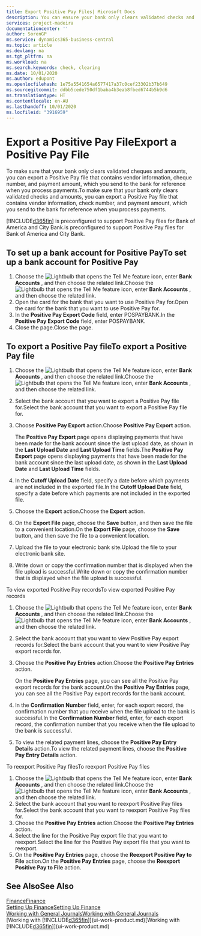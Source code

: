 ```yaml
---
title: Export Positive Pay Files| Microsoft Docs
description: You can ensure your bank only clears validated checks and amounts by exporting a Positive Pay file that contains vendor and payment information.
services: project-madeira
documentationcenter: ''
author: SorenGP
ms.service: dynamics365-business-central
ms.topic: article
ms.devlang: na
ms.tgt_pltfrm: na
ms.workload: na
ms.search.keywords: check, clearing
ms.date: 10/01/2020
ms.author: edupont
ms.openlocfilehash: 1e75a5541654a6577417a37c0cef23302b37b649
ms.sourcegitcommit: ddbb5cede750df1baba4b3eab8fbed6744b5b9d6
ms.translationtype: HT
ms.contentlocale: en-AU
ms.lasthandoff: 10/01/2020
ms.locfileid: "3916959"
---
```

# <a name="export-a-positive-pay-file"></a><span data-ttu-id="b33fa-103">Export a Positive Pay File</span><span class="sxs-lookup"><span data-stu-id="b33fa-103">Export a Positive Pay File</span></span>
<span data-ttu-id="b33fa-104">To make sure that your bank only clears validated cheques and amounts, you can export a Positive Pay file that contains vendor information, cheque number, and payment amount, which you send to the bank for reference when you process payments.</span><span class="sxs-lookup"><span data-stu-id="b33fa-104">To make sure that your bank only clears validated checks and amounts, you can export a Positive Pay file that contains vendor information, check number, and payment amount, which you send to the bank for reference when you process payments.</span></span>

[!INCLUDE[d365fin](includes/d365fin_md.md)] <span data-ttu-id="b33fa-105">is preconfigured to support Positive Pay files for Bank of America and City Bank.</span><span class="sxs-lookup"><span data-stu-id="b33fa-105">is preconfigured to support Positive Pay files for Bank of America and City Bank.</span></span>

## <a name="to-set-up-a-bank-account-for-positive-pay"></a><span data-ttu-id="b33fa-106">To set up a bank account for Positive Pay</span><span class="sxs-lookup"><span data-stu-id="b33fa-106">To set up a bank account for Positive Pay</span></span>
1. <span data-ttu-id="b33fa-107">Choose the ![Lightbulb that opens the Tell Me feature](media/ui-search/search_small.png "Tell me what you want to do") icon, enter **Bank Accounts** , and then choose the related link.</span><span class="sxs-lookup"><span data-stu-id="b33fa-107">Choose the ![Lightbulb that opens the Tell Me feature](media/ui-search/search_small.png "Tell me what you want to do") icon, enter **Bank Accounts** , and then choose the related link.</span></span>
2. <span data-ttu-id="b33fa-108">Open the card for the bank that you want to use Positive Pay for.</span><span class="sxs-lookup"><span data-stu-id="b33fa-108">Open the card for the bank that you want to use Positive Pay for.</span></span>
3. <span data-ttu-id="b33fa-109">In the **Positive Pay Export Code** field, enter POSPAYBANK.</span><span class="sxs-lookup"><span data-stu-id="b33fa-109">In the **Positive Pay Export Code** field, enter POSPAYBANK.</span></span>
4. <span data-ttu-id="b33fa-110">Close the page.</span><span class="sxs-lookup"><span data-stu-id="b33fa-110">Close the page.</span></span>

## <a name="to-export-a-positive-pay-file"></a><span data-ttu-id="b33fa-111">To export a Positive Pay file</span><span class="sxs-lookup"><span data-stu-id="b33fa-111">To export a Positive Pay file</span></span>
1. <span data-ttu-id="b33fa-112">Choose the ![Lightbulb that opens the Tell Me feature](media/ui-search/search_small.png "Tell me what you want to do") icon, enter **Bank Accounts** , and then choose the related link.</span><span class="sxs-lookup"><span data-stu-id="b33fa-112">Choose the ![Lightbulb that opens the Tell Me feature](media/ui-search/search_small.png "Tell me what you want to do") icon, enter **Bank Accounts** , and then choose the related link.</span></span>
2. <span data-ttu-id="b33fa-113">Select the bank account that you want to export a Positive Pay file for.</span><span class="sxs-lookup"><span data-stu-id="b33fa-113">Select the bank account that you want to export a Positive Pay file for.</span></span>
3. <span data-ttu-id="b33fa-114">Choose **Positive Pay Export** action.</span><span class="sxs-lookup"><span data-stu-id="b33fa-114">Choose **Positive Pay Export** action.</span></span>

    <span data-ttu-id="b33fa-115">The **Positive Pay Export** page opens displaying payments that have been made for the bank account since the last upload date, as shown in the **Last Upload Date** and **Last Upload Time** fields.</span><span class="sxs-lookup"><span data-stu-id="b33fa-115">The **Positive Pay Export** page opens displaying payments that have been made for the bank account since the last upload date, as shown in the **Last Upload Date** and **Last Upload Time** fields.</span></span>
4. <span data-ttu-id="b33fa-116">In the **Cutoff Upload Date** field, specify a date before which payments are not included in the exported file.</span><span class="sxs-lookup"><span data-stu-id="b33fa-116">In the **Cutoff Upload Date** field, specify a date before which payments are not included in the exported file.</span></span>
5. <span data-ttu-id="b33fa-117">Choose the **Export** action.</span><span class="sxs-lookup"><span data-stu-id="b33fa-117">Choose the **Export** action.</span></span>
6. <span data-ttu-id="b33fa-118">On the **Export File** page, choose the **Save** button, and then save the file to a convenient location.</span><span class="sxs-lookup"><span data-stu-id="b33fa-118">On the **Export File** page, choose the **Save** button, and then save the file to a convenient location.</span></span>
7. <span data-ttu-id="b33fa-119">Upload the file to your electronic bank site.</span><span class="sxs-lookup"><span data-stu-id="b33fa-119">Upload the file to your electronic bank site.</span></span>
8. <span data-ttu-id="b33fa-120">Write down or copy the confirmation number that is displayed when the file upload is successful.</span><span class="sxs-lookup"><span data-stu-id="b33fa-120">Write down or copy the confirmation number that is displayed when the file upload is successful.</span></span>

<span data-ttu-id="b33fa-121">To view exported Positive Pay records</span><span class="sxs-lookup"><span data-stu-id="b33fa-121">To view exported Positive Pay records</span></span>

1. <span data-ttu-id="b33fa-122">Choose the ![Lightbulb that opens the Tell Me feature](media/ui-search/search_small.png "Tell me what you want to do") icon, enter **Bank Accounts** , and then choose the related link.</span><span class="sxs-lookup"><span data-stu-id="b33fa-122">Choose the ![Lightbulb that opens the Tell Me feature](media/ui-search/search_small.png "Tell me what you want to do") icon, enter **Bank Accounts** , and then choose the related link.</span></span>
2. <span data-ttu-id="b33fa-123">Select the bank account that you want to view Positive Pay export records for.</span><span class="sxs-lookup"><span data-stu-id="b33fa-123">Select the bank account that you want to view Positive Pay export records for.</span></span>
3. <span data-ttu-id="b33fa-124">Choose the **Positive Pay Entries** action.</span><span class="sxs-lookup"><span data-stu-id="b33fa-124">Choose the **Positive Pay Entries** action.</span></span>

    <span data-ttu-id="b33fa-125">On the **Positive Pay Entries** page, you can see all the Positive Pay export records for the bank account.</span><span class="sxs-lookup"><span data-stu-id="b33fa-125">On the **Positive Pay Entries** page, you can see all the Positive Pay export records for the bank account.</span></span>
4. <span data-ttu-id="b33fa-126">In the **Confirmation Number** field, enter, for each export record, the confirmation number that you receive when the file upload to the bank is successful.</span><span class="sxs-lookup"><span data-stu-id="b33fa-126">In the **Confirmation Number** field, enter, for each export record, the confirmation number that you receive when the file upload to the bank is successful.</span></span>
5. <span data-ttu-id="b33fa-127">To view the related payment lines, choose the **Positive Pay Entry Details** action.</span><span class="sxs-lookup"><span data-stu-id="b33fa-127">To view the related payment lines, choose the **Positive Pay Entry Details** action.</span></span>

<span data-ttu-id="b33fa-128">To reexport Positive Pay files</span><span class="sxs-lookup"><span data-stu-id="b33fa-128">To reexport Positive Pay files</span></span>

1. <span data-ttu-id="b33fa-129">Choose the ![Lightbulb that opens the Tell Me feature](media/ui-search/search_small.png "Tell me what you want to do") icon, enter **Bank Accounts** , and then choose the related link.</span><span class="sxs-lookup"><span data-stu-id="b33fa-129">Choose the ![Lightbulb that opens the Tell Me feature](media/ui-search/search_small.png "Tell me what you want to do") icon, enter **Bank Accounts** , and then choose the related link.</span></span>
2. <span data-ttu-id="b33fa-130">Select the bank account that you want to reexport Positive Pay files for.</span><span class="sxs-lookup"><span data-stu-id="b33fa-130">Select the bank account that you want to reexport Positive Pay files for.</span></span>
3. <span data-ttu-id="b33fa-131">Choose the **Positive Pay Entries** action.</span><span class="sxs-lookup"><span data-stu-id="b33fa-131">Choose the **Positive Pay Entries** action.</span></span>
4. <span data-ttu-id="b33fa-132">Select the line for the Positive Pay export file that you want to reexport.</span><span class="sxs-lookup"><span data-stu-id="b33fa-132">Select the line for the Positive Pay export file that you want to reexport.</span></span>
5. <span data-ttu-id="b33fa-133">On the **Positive Pay Entries** page, choose the **Reexport Positive Pay to File** action.</span><span class="sxs-lookup"><span data-stu-id="b33fa-133">On the **Positive Pay Entries** page, choose the **Reexport Positive Pay to File** action.</span></span>

## <a name="see-also"></a><span data-ttu-id="b33fa-134">See Also</span><span class="sxs-lookup"><span data-stu-id="b33fa-134">See Also</span></span>
[<span data-ttu-id="b33fa-135">Finance</span><span class="sxs-lookup"><span data-stu-id="b33fa-135">Finance</span></span>](finance.md)  
[<span data-ttu-id="b33fa-136">Setting Up Finance</span><span class="sxs-lookup"><span data-stu-id="b33fa-136">Setting Up Finance</span></span>](finance-setup-finance.md)  
[<span data-ttu-id="b33fa-137">Working with General Journals</span><span class="sxs-lookup"><span data-stu-id="b33fa-137">Working with General Journals</span></span>](ui-work-general-journals.md)  
<span data-ttu-id="b33fa-138">[Working with [!INCLUDE[d365fin](includes/d365fin_md.md)]](ui-work-product.md)</span><span class="sxs-lookup"><span data-stu-id="b33fa-138">[Working with [!INCLUDE[d365fin](includes/d365fin_md.md)]](ui-work-product.md)</span></span>
